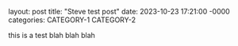 layout: post
title: "Steve test post"
date: 2023-10-23 17:21:00 -0000
categories: CATEGORY-1 CATEGORY-2

this is a test
blah blah blah